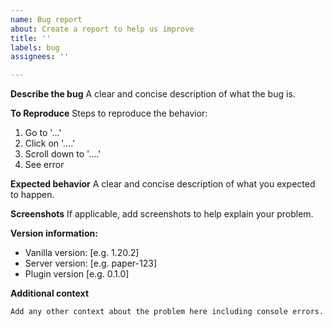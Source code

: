 ```yaml
---
name: Bug report
about: Create a report to help us improve
title: ''
labels: bug
assignees: ''

---
```


**Describe the bug**
A clear and concise description of what the bug is.

**To Reproduce**
Steps to reproduce the behavior:

1. Go to '...'
2. Click on '....'
3. Scroll down to '....'
4. See error

**Expected behavior**
A clear and concise description of what you expected to happen.

**Screenshots**
If applicable, add screenshots to help explain your problem.

**Version information:**

- Vanilla version: [e.g. 1.20.2]
- Server version: [e.g. paper-123]
- Plugin version [e.g. 0.1.0]

**Additional context**

```
Add any other context about the problem here including console errors.
```